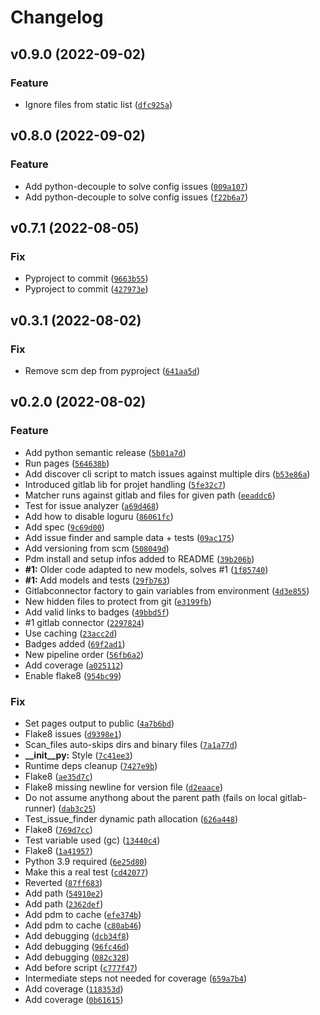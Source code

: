 # Changelog

<!--next-version-placeholder-->

## v0.9.0 (2022-09-02)
### Feature
* Ignore files from static list ([`dfc925a`](https://gitlab.com/exb/engineering/ticket-cross-check/-/commit/dfc925a75a12134527a3c3f4954f1129375df2c9))

## v0.8.0 (2022-09-02)
### Feature
* Add python-decouple to solve config issues ([`009a107`](https://gitlab.com/exb/engineering/ticket-cross-check/-/commit/009a107fc718f5417b8a6051b2de906d6f6d69a7))
* Add python-decouple to solve config issues ([`f22b6a7`](https://gitlab.com/exb/engineering/ticket-cross-check/-/commit/f22b6a7b681ca867426d2c38f08569e84d153205))

## v0.7.1 (2022-08-05)
### Fix
* Pyproject to commit ([`9663b55`](https://gitlab.com/exb/engineering/ticket-cross-check/-/commit/9663b55e9488c133f9898dad1475f9a65e3a140a))
* Pyproject to commit ([`427973e`](https://gitlab.com/exb/engineering/ticket-cross-check/-/commit/427973ef03dd7a2843260a386e063f6d782e4097))

## v0.3.1 (2022-08-02)
### Fix
* Remove scm dep from pyproject ([`641aa5d`](https://github.com/exb/engineering/ticket-cross-check/commit/641aa5d3f761c8d295993bc694d57afe82480b28))

## v0.2.0 (2022-08-02)
### Feature
* Add python semantic release ([`5b01a7d`](https://github.com/exb/engineering/ticket-cross-check/commit/5b01a7d39ae53dcaa41c3a468945dfe804cf56c1))
* Run pages ([`564638b`](https://github.com/exb/engineering/ticket-cross-check/commit/564638b84cbc96d452029f822556bb26c22f0bfd))
* Add discover cli script to match issues against multiple dirs ([`b53e86a`](https://github.com/exb/engineering/ticket-cross-check/commit/b53e86ad1fec1d6f5de65bd9578aff2f9827534b))
* Introduced gitlab lib for projet handling ([`5fe32c7`](https://github.com/exb/engineering/ticket-cross-check/commit/5fe32c7a1fdf17816c0b5943c05bda67d0c20080))
* Matcher runs against gitlab and files for given path ([`eeaddc6`](https://github.com/exb/engineering/ticket-cross-check/commit/eeaddc6656c0d154d3e5bf5aedf6467f366ac2de))
* Test for issue analyzer ([`a69d468`](https://github.com/exb/engineering/ticket-cross-check/commit/a69d468ce2f8d5562f4bd5a9bec535ce18545254))
* Add how to disable loguru ([`86061fc`](https://github.com/exb/engineering/ticket-cross-check/commit/86061fc17dd597370942e96214d485b1d4de3c3c))
* Add spec ([`9c69d00`](https://github.com/exb/engineering/ticket-cross-check/commit/9c69d0095436c121a3144505ff5f4db61358aeec))
* Add issue finder and sample data + tests ([`09ac175`](https://github.com/exb/engineering/ticket-cross-check/commit/09ac175004afe5586b02a32f6973b3068ed290b1))
* Add versioning from scm ([`508049d`](https://github.com/exb/engineering/ticket-cross-check/commit/508049d56de6c2ce2db82b697c6bf0d3c7818df9))
* Pdm install and setup infos added to README ([`39b206b`](https://github.com/exb/engineering/ticket-cross-check/commit/39b206b83dac0d442d58ff96f6fa103cd5e0b96f))
* **#1:** Older code adapted to new models, solves #1 ([`1f85740`](https://github.com/exb/engineering/ticket-cross-check/commit/1f857403de9b2191d56ac01c2a55aaeb8ac65404))
* **#1:** Add models and tests ([`29fb763`](https://github.com/exb/engineering/ticket-cross-check/commit/29fb76332d2db23a9f086944bf59e3e617368759))
* Gitlabconnector factory to gain variables from environment ([`4d3e855`](https://github.com/exb/engineering/ticket-cross-check/commit/4d3e855ee5da7f9b53ac125222cc3beb2f705eb7))
* New hidden files to protect from git ([`e3199fb`](https://github.com/exb/engineering/ticket-cross-check/commit/e3199fbbefee3d8a39d4d134215a444880b30fa0))
* Add valid links to badges ([`49bbd5f`](https://github.com/exb/engineering/ticket-cross-check/commit/49bbd5f6a5e874074a99899e2bb945448a7212ff))
* #1 gitlab connector ([`2297824`](https://github.com/exb/engineering/ticket-cross-check/commit/2297824137b1be56275e935878010d3aba5c5ab7))
* Use caching ([`23acc2d`](https://github.com/exb/engineering/ticket-cross-check/commit/23acc2d0598a54ad01af133e284410803a5f5156))
* Badges added ([`69f2ad1`](https://github.com/exb/engineering/ticket-cross-check/commit/69f2ad1c86276d50d2703a6f0082c66bb36499d0))
* New pipeline order ([`56fb6a2`](https://github.com/exb/engineering/ticket-cross-check/commit/56fb6a2fb37985cc7dbbcbdc3726a234aeae0c16))
* Add coverage ([`a025112`](https://github.com/exb/engineering/ticket-cross-check/commit/a02511210aae8d2286eb19a362f82e832bd768ea))
* Enable flake8 ([`954bc99`](https://github.com/exb/engineering/ticket-cross-check/commit/954bc99b2f39c89c308dfb4eabcf122eaaeca2ae))

### Fix
* Set pages output to public ([`4a7b6bd`](https://github.com/exb/engineering/ticket-cross-check/commit/4a7b6bde4e8b4ee9ed5ea5b076903cdf0c05e917))
* Flake8 issues ([`d9398e1`](https://github.com/exb/engineering/ticket-cross-check/commit/d9398e11eaacb4a53123d57465579300fe0558d8))
* Scan_files auto-skips dirs and binary files ([`7a1a77d`](https://github.com/exb/engineering/ticket-cross-check/commit/7a1a77d05f9ca049ac2cc50536825f79abbc4ff7))
* **__init__py:** Style ([`7c41ee3`](https://github.com/exb/engineering/ticket-cross-check/commit/7c41ee349d0bd51d87058543caddae5b4181099f))
* Runtime deps cleanup ([`7427e9b`](https://github.com/exb/engineering/ticket-cross-check/commit/7427e9bb565f5007776be4acc9eddf53ec97d1e9))
* Flake8 ([`ae35d7c`](https://github.com/exb/engineering/ticket-cross-check/commit/ae35d7c5b672dd72e8597a82584d6d8d45a67c55))
* Flake8 missing newline for version file ([`d2eaace`](https://github.com/exb/engineering/ticket-cross-check/commit/d2eaace910966fdb8cfc3ac2954e5da3d3fd5392))
* Do not assume anythong about the parent path (fails on local gitlab-runner) ([`dab3c25`](https://github.com/exb/engineering/ticket-cross-check/commit/dab3c258559c3ab86a9a55ffb9ac2ba55f9fefc9))
* Test_issue_finder dynamic path allocation ([`626a448`](https://github.com/exb/engineering/ticket-cross-check/commit/626a448c95b1f9352e3cd029f10c0330454c8a7b))
* Flake8 ([`769d7cc`](https://github.com/exb/engineering/ticket-cross-check/commit/769d7ccf65358cf6bfe99e8ea7432d9021daef18))
* Test variable used (gc) ([`13440c4`](https://github.com/exb/engineering/ticket-cross-check/commit/13440c48eaaab780154972fcfad1e5a599807d58))
* Flake8 ([`1a41957`](https://github.com/exb/engineering/ticket-cross-check/commit/1a419570710e15e6e23361ea8d7e03ade9b11081))
* Python 3.9 required ([`6e25d80`](https://github.com/exb/engineering/ticket-cross-check/commit/6e25d80cbc28f378fbca73121b83ac00925e8a59))
* Make this a real test ([`cd42077`](https://github.com/exb/engineering/ticket-cross-check/commit/cd42077e8307d311f2c59dd49dc9f6276f01034b))
* Reverted ([`87ff683`](https://github.com/exb/engineering/ticket-cross-check/commit/87ff683beaa77171b09c4b1891261d76177f4e11))
* Add path ([`54910e2`](https://github.com/exb/engineering/ticket-cross-check/commit/54910e2d73feb6ba09d45b71085a5f96c5228d50))
* Add path ([`2362def`](https://github.com/exb/engineering/ticket-cross-check/commit/2362defb058998de5fae8cd5d8d171fcd6a9ce7c))
* Add pdm to cache ([`efe374b`](https://github.com/exb/engineering/ticket-cross-check/commit/efe374b4ae9e69289d998e3879cec3c4b1ea802d))
* Add pdm to cache ([`c80ab46`](https://github.com/exb/engineering/ticket-cross-check/commit/c80ab46b8863d6f9f1580b4efd0c59b170d35724))
* Add debugging ([`dcb34f8`](https://github.com/exb/engineering/ticket-cross-check/commit/dcb34f8123220063dbf0c9b75f06a9d6362a071b))
* Add debugging ([`96fc46d`](https://github.com/exb/engineering/ticket-cross-check/commit/96fc46d90b4e87ac76a85eab18acd31a93118527))
* Add debugging ([`082c328`](https://github.com/exb/engineering/ticket-cross-check/commit/082c328690698d7f916dc04b7aa033685d9a7da8))
* Add before script ([`c777f47`](https://github.com/exb/engineering/ticket-cross-check/commit/c777f47873c552779bf445c94d4352c1ca94629c))
* Intermediate steps not needed for coverage ([`659a7b4`](https://github.com/exb/engineering/ticket-cross-check/commit/659a7b40b44cc49dd787df3fe2303875d8c06ca2))
* Add coverage ([`118353d`](https://github.com/exb/engineering/ticket-cross-check/commit/118353d0e62b7f55a70a3bc9c6a70cacb78ed2f3))
* Add coverage ([`0b61615`](https://github.com/exb/engineering/ticket-cross-check/commit/0b61615931f0d462c9974a88256db3a41e20fbc1))
